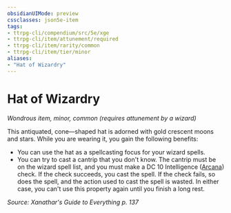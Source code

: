 ```yaml
---
obsidianUIMode: preview
cssclasses: json5e-item
tags:
- ttrpg-cli/compendium/src/5e/xge
- ttrpg-cli/item/attunement/required
- ttrpg-cli/item/rarity/common
- ttrpg-cli/item/tier/minor
aliases: 
- "Hat of Wizardry"
---
```

# Hat of Wizardry
*Wondrous item, minor, common (requires attunement by a wizard)*  



This antiquated, cone—shaped hat is adorned with gold crescent moons and stars. While you are wearing it, you gain the following benefits:

- You can use the hat as a spellcasting focus for your wizard spells.  
- You can try to cast a cantrip that you don't know. The cantrip must be on the wizard spell list, and you must make a DC 10 Intelligence ([Arcana](3-Mechanics/CLI/rules/skills.md#Arcana)) check. If the check succeeds, you cast the spell. If the check fails, so does the spell, and the action used to cast the spell is wasted. In either case, you can't use this property again until you finish a long rest.  

*Source: Xanathar's Guide to Everything p. 137*